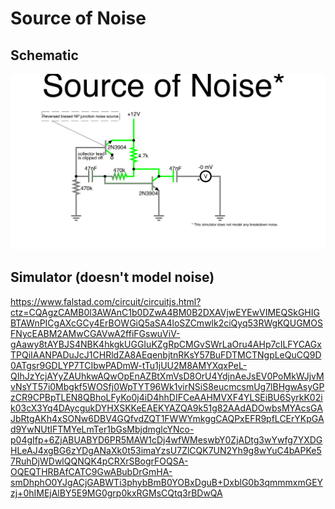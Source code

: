 # Source of Noise

## Schematic

<img src="noise.png"></img>

## Simulator (doesn't model noise)

https://www.falstad.com/circuit/circuitjs.html?ctz=CQAgzCAMB0l3AWAnC1b0DZwA4BM0B2DXAVjwEYEwVIMEQSkGHIGBTAWnPICgAXcGCy4ErBOWGiQ5aSA4loSZCmwlk2ciQyq53RWgKQUGMOSFNycEABM2AMwCGAVwA2ffiFGswuViV-gAawy8tAYBJS4NBK4hkgkUGGIuKZgRpCMGvSWrLaOru4AHp7cILFYCAGxTPQiIAANPADuJcJ1CHRldZA8AEqenbjtnRKsY57BuFDTMCTNgpLeQuCQ9D0ATgsr9GDLYP7TCIbwPADmW-tTu1jUU2M8AMYXqxPeL-QIhJzYcjAYyZAUhkwAQwOpEnAZBtXmVsD8OrU4YdjnAeJsEV0PoMkWJjvMvNsYT57i0Mbgkf5WOSfj0WpTYT96Wk1virNSiS8eucmcsmUg7lBHgwAsyGPzCR9CPBpTLEN8QBhoLFyKo0j4iD4hhDIFCeAAHMVXF4YLSEiBU6SyrkK02ik03cX3Yq4DAycgukDYHXSKKeEAEKYAZQA9k51g82AAdADOwbsMYAcsGAJbRtgAKh4xSONw6DBV4GQfvdZQT1FWWYmkggCAQPxEFR9pfLCErYKpGAd9YwNUtIFTMYeLmTer1bGsMbjdmglcYNco-p04gIfp+6ZjABUABYD6PR5MAW1cDj4wfWMeswbY0ZjADtg3wYwfg7YXDGHLeAJ4xgBG6zYDgANaXk0t53imaYzsU7ZlCQK7UN2Yh9g8wYuC4bAPKe57RuhDjWDwlQQNQK4pCRXrSBogrFOQSA-OQEQTHRBAfCATC9GwABubDrGmHA-smDhphO0YJgACjGABWTi3phybBmB0YOBxDguB+DxblG0b3qmmmxmGEYzj+0hIMEjAlBY5E9MG0grp0kxRGMsCQtq3rBDwQA
